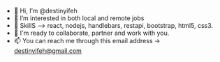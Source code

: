 - 👋 Hi, I’m @destinyifeh
- 👀 I’m interested in both local and remote jobs
- 🌱 SkillS --> react, nodejs, handlebars, restapi, bootstrap, html5, css3.
- 💞️ I'm ready to collaborate, partner and work with you.
- 📫 You can reach me through this email address -> destinyifeh@gmail.com

<!---
destinyifeh/destinyifeh is a ✨ special ✨ repository because its `README.md` (this file) appears on your GitHub profile.
You can click the Preview link to take a look at your changes.
--->
